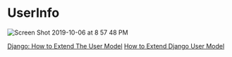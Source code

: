 # UserInfo


![Screen Shot 2019-10-06 at 8 57 48 PM](https://user-images.githubusercontent.com/30683150/66278959-ef9a5080-e87b-11e9-8d95-6bf6b260f009.png)


[Django: How to Extend The User Model](https://wsvincent.com/django-custom-user-model-tutorial/)
[How to Extend Django User Model](https://simpleisbetterthancomplex.com/tutorial/2016/07/22/how-to-extend-django-user-model.html)
